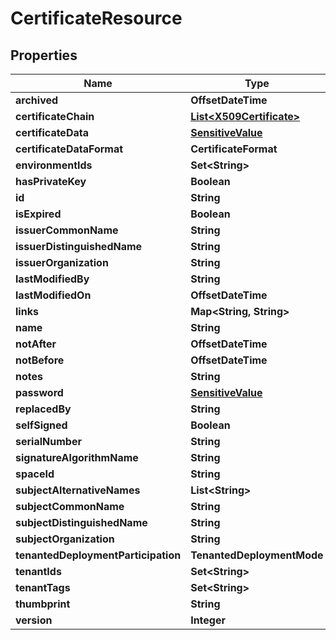 

# CertificateResource


## Properties

Name | Type | Description | Notes
------------ | ------------- | ------------- | -------------
**archived** | **OffsetDateTime** |  |  [optional]
**certificateChain** | [**List&lt;X509Certificate&gt;**](X509Certificate.md) |  |  [optional]
**certificateData** | [**SensitiveValue**](SensitiveValue.md) |  |  [optional]
**certificateDataFormat** | **CertificateFormat** |  |  [optional]
**environmentIds** | **Set&lt;String&gt;** |  |  [optional]
**hasPrivateKey** | **Boolean** |  |  [optional]
**id** | **String** |  |  [optional]
**isExpired** | **Boolean** |  |  [optional]
**issuerCommonName** | **String** |  |  [optional]
**issuerDistinguishedName** | **String** |  |  [optional]
**issuerOrganization** | **String** |  |  [optional]
**lastModifiedBy** | **String** |  |  [optional]
**lastModifiedOn** | **OffsetDateTime** |  |  [optional]
**links** | **Map&lt;String, String&gt;** |  |  [optional]
**name** | **String** |  |  [optional]
**notAfter** | **OffsetDateTime** |  |  [optional]
**notBefore** | **OffsetDateTime** |  |  [optional]
**notes** | **String** |  |  [optional]
**password** | [**SensitiveValue**](SensitiveValue.md) |  |  [optional]
**replacedBy** | **String** |  |  [optional]
**selfSigned** | **Boolean** |  |  [optional]
**serialNumber** | **String** |  |  [optional]
**signatureAlgorithmName** | **String** |  |  [optional]
**spaceId** | **String** |  |  [optional]
**subjectAlternativeNames** | **List&lt;String&gt;** |  |  [optional]
**subjectCommonName** | **String** |  |  [optional]
**subjectDistinguishedName** | **String** |  |  [optional]
**subjectOrganization** | **String** |  |  [optional]
**tenantedDeploymentParticipation** | **TenantedDeploymentMode** |  |  [optional]
**tenantIds** | **Set&lt;String&gt;** |  |  [optional]
**tenantTags** | **Set&lt;String&gt;** |  |  [optional]
**thumbprint** | **String** |  |  [optional]
**version** | **Integer** |  |  [optional]



